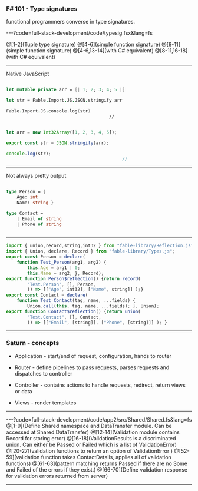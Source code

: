 ### F# 101 - Type signatures

functional programmers converse in type signatures.

---?code=full-stack-development/code/typesig.fsx&lang=fs

@[1-2](Tuple type signature)
@[4-6](simple function signature)
@[8-11](simple function signature)
@[4-6,13-14](with C# equivalent)
@[8-11,16-18](with C# equivalent)

---


Native JavaScript

```fsharp

let mutable private arr = [| 1; 2; 3; 4; 5 |]

let str = Fable.Import.JS.JSON.stringify arr 

Fable.Import.JS.console.log(str)
                                       //
```

```javascript

let arr = new Int32Array([1, 2, 3, 4, 5]);

export const str = JSON.stringify(arr);

console.log(str);
                                            //
```

---

Not always pretty output

```fsharp

type Person = { 
    Age: int
    Name: string }

type Contact =
    | Email of string
    | Phone of string
                                                                                              //
```

---

```javascript
import { union,record,string,int32 } from "fable-library/Reflection.js";
import { Union, declare, Record } from "fable-library/Types.js";
export const Person = declare(
    function Test_Person(arg1, arg2) {
        this.Age = arg1 | 0;
        this.Name = arg2; }, Record);
export function Person$reflection() {return record(
        "Test.Person", [], Person,
        () => [["Age", int32], ["Name", string]] );}
export const Contact = declare(
    function Test_Contact(tag, name, ...fields) {
        Union.call(this, tag, name, ...fields); }, Union);
export function Contact$reflection() {return union(
        "Test.Contact", [], Contact, 
        () => [["Email", [string]], ["Phone", [string]]] ); }
```

---

### Saturn - concepts

- Application - start/end of request, configuration, hands to router

- Router - define pipelines to pass requests, parses requests and dispatches to controller

- Controller - contains actions to handle requests, redirect, return views or data

- Views - render templates


---

---?code=full-stack-development/code/app2/src/Shared/Shared.fs&lang=fs
@[1-9](Define Shared namespace and DataTransfer module. Can be accessed at Shared.DataTransfer)
@[12-14](Validation module contains Record for storing error)
@[16-18](ValidationResults is a discriminated union. Can either be Passed or Failed which is a list of ValidationError)
@[20-27](validation functions to return an option of ValidationError )
@[52-59](validation function takes ContactDetails, applies all of validation functions)
@[61-63](pattern matching returns Passed if there are no Some<ValidationError> and Failed of the errors if they exist.)
@[66-70](Define validation response for validation errors returned from server)

--- 

